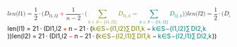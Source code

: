 <div style="overflow: auto"><span class="katex-display"><span class="katex"><span class="katex-mathml"><math xmlns="http://www.w3.org/1998/Math/MathML" display="block"><semantics><mrow><mi>l</mi><mi>e</mi><mi>n</mi><mo stretchy="false">(</mo><mi>l</mi><mn>1</mn><mo stretchy="false">)</mo><mo>=</mo><mfrac><mn>1</mn><mn>2</mn></mfrac><mo>⋅</mo><mo stretchy="false">(</mo><msub><mi>D</mi><mrow><mi>l</mi><mn>1</mn><mo separator="true">,</mo><mi>l</mi><mn>2</mn></mrow></msub><mstyle mathcolor="#ff0000"><mo>+</mo></mstyle><mfrac><mn>1</mn><mrow><mi>n</mi><mo>−</mo><mn>2</mn></mrow></mfrac><mo>⋅</mo><mo stretchy="false">(</mo><mstyle mathcolor="#7f7f00"><munder><mo>∑</mo><mrow><mi>k</mi><mo>∈</mo><mi>S</mi><mo>−</mo><mo stretchy="false">{</mo><mi>l</mi><mn>1</mn><mo separator="true">,</mo><mi>l</mi><mn>2</mn><mo stretchy="false">}</mo></mrow></munder><msub><mi>D</mi><mrow><mi>l</mi><mn>1</mn><mo separator="true">,</mo><mi>k</mi></mrow></msub></mstyle><mo>−</mo><mstyle mathcolor="#007f7f"><munder><mo>∑</mo><mrow><mi>k</mi><mo>∈</mo><mi>S</mi><mo>−</mo><mo stretchy="false">{</mo><mi>l</mi><mn>1</mn><mo separator="true">,</mo><mi>l</mi><mn>2</mn><mo stretchy="false">}</mo></mrow></munder><msub><mi>D</mi><mrow><mi>l</mi><mn>2</mn><mo separator="true">,</mo><mi>k</mi></mrow></msub></mstyle><mo stretchy="false">)</mo><mo stretchy="false">)</mo><mspace linebreak="newline" height="0.5em"></mspace><mi>l</mi><mi>e</mi><mi>n</mi><mo stretchy="false">(</mo><mi>l</mi><mn>2</mn><mo stretchy="false">)</mo><mo>=</mo><mfrac><mn>1</mn><mn>2</mn></mfrac><mo>⋅</mo><mo stretchy="false">(</mo><msub><mi>D</mi><mrow><mi>l</mi><mn>1</mn><mo separator="true">,</mo><mi>l</mi><mn>2</mn></mrow></msub><mstyle mathcolor="#ff0000"><mo>−</mo></mstyle><mfrac><mn>1</mn><mrow><mi>n</mi><mo>−</mo><mn>2</mn></mrow></mfrac><mo>⋅</mo><mo stretchy="false">(</mo><mstyle mathcolor="#7f7f00"><munder><mo>∑</mo><mrow><mi>k</mi><mo>∈</mo><mi>S</mi><mo>−</mo><mo stretchy="false">{</mo><mi>l</mi><mn>2</mn><mo separator="true">,</mo><mi>l</mi><mn>1</mn><mo stretchy="false">}</mo></mrow></munder><msub><mi>D</mi><mrow><mi>l</mi><mn>1</mn><mo separator="true">,</mo><mi>k</mi></mrow></msub></mstyle><mo>−</mo><mstyle mathcolor="#007f7f"><munder><mo>∑</mo><mrow><mi>k</mi><mo>∈</mo><mi>S</mi><mo>−</mo><mo stretchy="false">{</mo><mi>l</mi><mn>2</mn><mo separator="true">,</mo><mi>l</mi><mn>1</mn><mo stretchy="false">}</mo></mrow></munder><msub><mi>D</mi><mrow><mi>l</mi><mn>2</mn><mo separator="true">,</mo><mi>k</mi></mrow></msub></mstyle><mo stretchy="false">)</mo><mo stretchy="false">)</mo></mrow><annotation encoding="application/x-tex">len(l1) = \frac{1}{2} \cdot (D_{l1,l2} \textcolor{#ff0000}{+} \frac{1}{n-2} \cdot (\textcolor{#7f7f00}{\sum_{k \isin S-\{l1,l2\}}{D_{l1,k}}} - \textcolor{#007f7f}{\sum_{k \isin S-\{l1,l2\}}{D_{l2,k}}}))
\\[0.5em]
len(l2) = \frac{1}{2} \cdot (D_{l1,l2} \textcolor{#ff0000}{-} \frac{1}{n-2} \cdot (\textcolor{#7f7f00}{\sum_{k \isin S-\{l2,l1\}}{D_{l1,k}}} - \textcolor{#007f7f}{\sum_{k \isin S-\{l2,l1\}}{D_{l2,k}}}))
</annotation></semantics></math></span><span class="katex-html" aria-hidden="true"><span class="base"><span class="strut" style="height:1em;vertical-align:-0.25em;"></span><span class="mord mathnormal" style="margin-right:0.01968em;">l</span><span class="mord mathnormal">e</span><span class="mord mathnormal">n</span><span class="mopen">(</span><span class="mord mathnormal" style="margin-right:0.01968em;">l</span><span class="mord">1</span><span class="mclose">)</span><span class="mspace" style="margin-right:0.2777777777777778em;"></span><span class="mrel">=</span><span class="mspace" style="margin-right:0.2777777777777778em;"></span></span><span class="base"><span class="strut" style="height:2.00744em;vertical-align:-0.686em;"></span><span class="mord"><span class="mopen nulldelimiter"></span><span class="mfrac"><span class="vlist-t vlist-t2"><span class="vlist-r"><span class="vlist" style="height:1.32144em;"><span style="top:-2.314em;"><span class="pstrut" style="height:3em;"></span><span class="mord"><span class="mord">2</span></span></span><span style="top:-3.23em;"><span class="pstrut" style="height:3em;"></span><span class="frac-line" style="border-bottom-width:0.04em;"></span></span><span style="top:-3.677em;"><span class="pstrut" style="height:3em;"></span><span class="mord"><span class="mord">1</span></span></span></span><span class="vlist-s">​</span></span><span class="vlist-r"><span class="vlist" style="height:0.686em;"><span></span></span></span></span></span><span class="mclose nulldelimiter"></span></span><span class="mspace" style="margin-right:0.2222222222222222em;"></span><span class="mbin">⋅</span><span class="mspace" style="margin-right:0.2222222222222222em;"></span></span><span class="base"><span class="strut" style="height:1.036108em;vertical-align:-0.286108em;"></span><span class="mopen">(</span><span class="mord"><span class="mord mathnormal" style="margin-right:0.02778em;">D</span><span class="msupsub"><span class="vlist-t vlist-t2"><span class="vlist-r"><span class="vlist" style="height:0.3361079999999999em;"><span style="top:-2.5500000000000003em;margin-left:-0.02778em;margin-right:0.05em;"><span class="pstrut" style="height:2.7em;"></span><span class="sizing reset-size6 size3 mtight"><span class="mord mtight"><span class="mord mathnormal mtight" style="margin-right:0.01968em;">l</span><span class="mord mtight">1</span><span class="mpunct mtight">,</span><span class="mord mathnormal mtight" style="margin-right:0.01968em;">l</span><span class="mord mtight">2</span></span></span></span></span><span class="vlist-s">​</span></span><span class="vlist-r"><span class="vlist" style="height:0.286108em;"><span></span></span></span></span></span></span><span class="mspace" style="margin-right:0.2222222222222222em;"></span><span class="mbin" style="color:#ff0000;">+</span><span class="mspace" style="margin-right:0.2222222222222222em;"></span></span><span class="base"><span class="strut" style="height:2.09077em;vertical-align:-0.7693300000000001em;"></span><span class="mord"><span class="mopen nulldelimiter"></span><span class="mfrac"><span class="vlist-t vlist-t2"><span class="vlist-r"><span class="vlist" style="height:1.32144em;"><span style="top:-2.314em;"><span class="pstrut" style="height:3em;"></span><span class="mord"><span class="mord mathnormal">n</span><span class="mspace" style="margin-right:0.2222222222222222em;"></span><span class="mbin">−</span><span class="mspace" style="margin-right:0.2222222222222222em;"></span><span class="mord">2</span></span></span><span style="top:-3.23em;"><span class="pstrut" style="height:3em;"></span><span class="frac-line" style="border-bottom-width:0.04em;"></span></span><span style="top:-3.677em;"><span class="pstrut" style="height:3em;"></span><span class="mord"><span class="mord">1</span></span></span></span><span class="vlist-s">​</span></span><span class="vlist-r"><span class="vlist" style="height:0.7693300000000001em;"><span></span></span></span></span></span><span class="mclose nulldelimiter"></span></span><span class="mspace" style="margin-right:0.2222222222222222em;"></span><span class="mbin">⋅</span><span class="mspace" style="margin-right:0.2222222222222222em;"></span></span><span class="base"><span class="strut" style="height:2.5660100000000003em;vertical-align:-1.516005em;"></span><span class="mopen">(</span><span class="mop op-limits" style="color:#7f7f00;"><span class="vlist-t vlist-t2"><span class="vlist-r"><span class="vlist" style="height:1.050005em;"><span style="top:-1.808995em;margin-left:0em;"><span class="pstrut" style="height:3.05em;"></span><span class="sizing reset-size6 size3 mtight" style="color:#7f7f00;"><span class="mord mtight" style="color:#7f7f00;"><span class="mord mathnormal mtight" style="margin-right:0.03148em;color:#7f7f00;">k</span><span class="mrel mtight" style="color:#7f7f00;">∈</span><span class="mord mathnormal mtight" style="margin-right:0.05764em;color:#7f7f00;">S</span><span class="mbin mtight" style="color:#7f7f00;">−</span><span class="mopen mtight" style="color:#7f7f00;">{</span><span class="mord mathnormal mtight" style="margin-right:0.01968em;color:#7f7f00;">l</span><span class="mord mtight" style="color:#7f7f00;">1</span><span class="mpunct mtight" style="color:#7f7f00;">,</span><span class="mord mathnormal mtight" style="margin-right:0.01968em;color:#7f7f00;">l</span><span class="mord mtight" style="color:#7f7f00;">2</span><span class="mclose mtight" style="color:#7f7f00;">}</span></span></span></span><span style="top:-3.0500049999999996em;"><span class="pstrut" style="height:3.05em;"></span><span><span class="mop op-symbol large-op" style="color:#7f7f00;">∑</span></span></span></span><span class="vlist-s">​</span></span><span class="vlist-r"><span class="vlist" style="height:1.516005em;"><span></span></span></span></span></span><span class="mspace" style="margin-right:0.16666666666666666em;"></span><span class="mord" style="color:#7f7f00;"><span class="mord" style="color:#7f7f00;"><span class="mord mathnormal" style="margin-right:0.02778em;color:#7f7f00;">D</span><span class="msupsub"><span class="vlist-t vlist-t2"><span class="vlist-r"><span class="vlist" style="height:0.3361079999999999em;"><span style="top:-2.5500000000000003em;margin-left:-0.02778em;margin-right:0.05em;"><span class="pstrut" style="height:2.7em;"></span><span class="sizing reset-size6 size3 mtight" style="color:#7f7f00;"><span class="mord mtight" style="color:#7f7f00;"><span class="mord mathnormal mtight" style="margin-right:0.01968em;color:#7f7f00;">l</span><span class="mord mtight" style="color:#7f7f00;">1</span><span class="mpunct mtight" style="color:#7f7f00;">,</span><span class="mord mathnormal mtight" style="margin-right:0.03148em;color:#7f7f00;">k</span></span></span></span></span><span class="vlist-s">​</span></span><span class="vlist-r"><span class="vlist" style="height:0.286108em;"><span></span></span></span></span></span></span></span><span class="mspace" style="margin-right:0.2222222222222222em;"></span><span class="mbin">−</span><span class="mspace" style="margin-right:0.2222222222222222em;"></span></span><span class="base"><span class="strut" style="height:2.5660100000000003em;vertical-align:-1.516005em;"></span><span class="mop op-limits" style="color:#007f7f;"><span class="vlist-t vlist-t2"><span class="vlist-r"><span class="vlist" style="height:1.050005em;"><span style="top:-1.808995em;margin-left:0em;"><span class="pstrut" style="height:3.05em;"></span><span class="sizing reset-size6 size3 mtight" style="color:#007f7f;"><span class="mord mtight" style="color:#007f7f;"><span class="mord mathnormal mtight" style="margin-right:0.03148em;color:#007f7f;">k</span><span class="mrel mtight" style="color:#007f7f;">∈</span><span class="mord mathnormal mtight" style="margin-right:0.05764em;color:#007f7f;">S</span><span class="mbin mtight" style="color:#007f7f;">−</span><span class="mopen mtight" style="color:#007f7f;">{</span><span class="mord mathnormal mtight" style="margin-right:0.01968em;color:#007f7f;">l</span><span class="mord mtight" style="color:#007f7f;">1</span><span class="mpunct mtight" style="color:#007f7f;">,</span><span class="mord mathnormal mtight" style="margin-right:0.01968em;color:#007f7f;">l</span><span class="mord mtight" style="color:#007f7f;">2</span><span class="mclose mtight" style="color:#007f7f;">}</span></span></span></span><span style="top:-3.0500049999999996em;"><span class="pstrut" style="height:3.05em;"></span><span><span class="mop op-symbol large-op" style="color:#007f7f;">∑</span></span></span></span><span class="vlist-s">​</span></span><span class="vlist-r"><span class="vlist" style="height:1.516005em;"><span></span></span></span></span></span><span class="mspace" style="margin-right:0.16666666666666666em;"></span><span class="mord" style="color:#007f7f;"><span class="mord" style="color:#007f7f;"><span class="mord mathnormal" style="margin-right:0.02778em;color:#007f7f;">D</span><span class="msupsub"><span class="vlist-t vlist-t2"><span class="vlist-r"><span class="vlist" style="height:0.3361079999999999em;"><span style="top:-2.5500000000000003em;margin-left:-0.02778em;margin-right:0.05em;"><span class="pstrut" style="height:2.7em;"></span><span class="sizing reset-size6 size3 mtight" style="color:#007f7f;"><span class="mord mtight" style="color:#007f7f;"><span class="mord mathnormal mtight" style="margin-right:0.01968em;color:#007f7f;">l</span><span class="mord mtight" style="color:#007f7f;">2</span><span class="mpunct mtight" style="color:#007f7f;">,</span><span class="mord mathnormal mtight" style="margin-right:0.03148em;color:#007f7f;">k</span></span></span></span></span><span class="vlist-s">​</span></span><span class="vlist-r"><span class="vlist" style="height:0.286108em;"><span></span></span></span></span></span></span></span><span class="mclose">)</span><span class="mclose">)</span></span><span class="mspace newline" style="margin-top:0.5em;"></span><span class="base"><span class="strut" style="height:1em;vertical-align:-0.25em;"></span><span class="mord mathnormal" style="margin-right:0.01968em;">l</span><span class="mord mathnormal">e</span><span class="mord mathnormal">n</span><span class="mopen">(</span><span class="mord mathnormal" style="margin-right:0.01968em;">l</span><span class="mord">2</span><span class="mclose">)</span><span class="mspace" style="margin-right:0.2777777777777778em;"></span><span class="mrel">=</span><span class="mspace" style="margin-right:0.2777777777777778em;"></span></span><span class="base"><span class="strut" style="height:2.00744em;vertical-align:-0.686em;"></span><span class="mord"><span class="mopen nulldelimiter"></span><span class="mfrac"><span class="vlist-t vlist-t2"><span class="vlist-r"><span class="vlist" style="height:1.32144em;"><span style="top:-2.314em;"><span class="pstrut" style="height:3em;"></span><span class="mord"><span class="mord">2</span></span></span><span style="top:-3.23em;"><span class="pstrut" style="height:3em;"></span><span class="frac-line" style="border-bottom-width:0.04em;"></span></span><span style="top:-3.677em;"><span class="pstrut" style="height:3em;"></span><span class="mord"><span class="mord">1</span></span></span></span><span class="vlist-s">​</span></span><span class="vlist-r"><span class="vlist" style="height:0.686em;"><span></span></span></span></span></span><span class="mclose nulldelimiter"></span></span><span class="mspace" style="margin-right:0.2222222222222222em;"></span><span class="mbin">⋅</span><span class="mspace" style="margin-right:0.2222222222222222em;"></span></span><span class="base"><span class="strut" style="height:1.036108em;vertical-align:-0.286108em;"></span><span class="mopen">(</span><span class="mord"><span class="mord mathnormal" style="margin-right:0.02778em;">D</span><span class="msupsub"><span class="vlist-t vlist-t2"><span class="vlist-r"><span class="vlist" style="height:0.3361079999999999em;"><span style="top:-2.5500000000000003em;margin-left:-0.02778em;margin-right:0.05em;"><span class="pstrut" style="height:2.7em;"></span><span class="sizing reset-size6 size3 mtight"><span class="mord mtight"><span class="mord mathnormal mtight" style="margin-right:0.01968em;">l</span><span class="mord mtight">1</span><span class="mpunct mtight">,</span><span class="mord mathnormal mtight" style="margin-right:0.01968em;">l</span><span class="mord mtight">2</span></span></span></span></span><span class="vlist-s">​</span></span><span class="vlist-r"><span class="vlist" style="height:0.286108em;"><span></span></span></span></span></span></span><span class="mspace" style="margin-right:0.2222222222222222em;"></span><span class="mbin" style="color:#ff0000;">−</span><span class="mspace" style="margin-right:0.2222222222222222em;"></span></span><span class="base"><span class="strut" style="height:2.09077em;vertical-align:-0.7693300000000001em;"></span><span class="mord"><span class="mopen nulldelimiter"></span><span class="mfrac"><span class="vlist-t vlist-t2"><span class="vlist-r"><span class="vlist" style="height:1.32144em;"><span style="top:-2.314em;"><span class="pstrut" style="height:3em;"></span><span class="mord"><span class="mord mathnormal">n</span><span class="mspace" style="margin-right:0.2222222222222222em;"></span><span class="mbin">−</span><span class="mspace" style="margin-right:0.2222222222222222em;"></span><span class="mord">2</span></span></span><span style="top:-3.23em;"><span class="pstrut" style="height:3em;"></span><span class="frac-line" style="border-bottom-width:0.04em;"></span></span><span style="top:-3.677em;"><span class="pstrut" style="height:3em;"></span><span class="mord"><span class="mord">1</span></span></span></span><span class="vlist-s">​</span></span><span class="vlist-r"><span class="vlist" style="height:0.7693300000000001em;"><span></span></span></span></span></span><span class="mclose nulldelimiter"></span></span><span class="mspace" style="margin-right:0.2222222222222222em;"></span><span class="mbin">⋅</span><span class="mspace" style="margin-right:0.2222222222222222em;"></span></span><span class="base"><span class="strut" style="height:2.5660100000000003em;vertical-align:-1.516005em;"></span><span class="mopen">(</span><span class="mop op-limits" style="color:#7f7f00;"><span class="vlist-t vlist-t2"><span class="vlist-r"><span class="vlist" style="height:1.050005em;"><span style="top:-1.808995em;margin-left:0em;"><span class="pstrut" style="height:3.05em;"></span><span class="sizing reset-size6 size3 mtight" style="color:#7f7f00;"><span class="mord mtight" style="color:#7f7f00;"><span class="mord mathnormal mtight" style="margin-right:0.03148em;color:#7f7f00;">k</span><span class="mrel mtight" style="color:#7f7f00;">∈</span><span class="mord mathnormal mtight" style="margin-right:0.05764em;color:#7f7f00;">S</span><span class="mbin mtight" style="color:#7f7f00;">−</span><span class="mopen mtight" style="color:#7f7f00;">{</span><span class="mord mathnormal mtight" style="margin-right:0.01968em;color:#7f7f00;">l</span><span class="mord mtight" style="color:#7f7f00;">2</span><span class="mpunct mtight" style="color:#7f7f00;">,</span><span class="mord mathnormal mtight" style="margin-right:0.01968em;color:#7f7f00;">l</span><span class="mord mtight" style="color:#7f7f00;">1</span><span class="mclose mtight" style="color:#7f7f00;">}</span></span></span></span><span style="top:-3.0500049999999996em;"><span class="pstrut" style="height:3.05em;"></span><span><span class="mop op-symbol large-op" style="color:#7f7f00;">∑</span></span></span></span><span class="vlist-s">​</span></span><span class="vlist-r"><span class="vlist" style="height:1.516005em;"><span></span></span></span></span></span><span class="mspace" style="margin-right:0.16666666666666666em;"></span><span class="mord" style="color:#7f7f00;"><span class="mord" style="color:#7f7f00;"><span class="mord mathnormal" style="margin-right:0.02778em;color:#7f7f00;">D</span><span class="msupsub"><span class="vlist-t vlist-t2"><span class="vlist-r"><span class="vlist" style="height:0.3361079999999999em;"><span style="top:-2.5500000000000003em;margin-left:-0.02778em;margin-right:0.05em;"><span class="pstrut" style="height:2.7em;"></span><span class="sizing reset-size6 size3 mtight" style="color:#7f7f00;"><span class="mord mtight" style="color:#7f7f00;"><span class="mord mathnormal mtight" style="margin-right:0.01968em;color:#7f7f00;">l</span><span class="mord mtight" style="color:#7f7f00;">1</span><span class="mpunct mtight" style="color:#7f7f00;">,</span><span class="mord mathnormal mtight" style="margin-right:0.03148em;color:#7f7f00;">k</span></span></span></span></span><span class="vlist-s">​</span></span><span class="vlist-r"><span class="vlist" style="height:0.286108em;"><span></span></span></span></span></span></span></span><span class="mspace" style="margin-right:0.2222222222222222em;"></span><span class="mbin">−</span><span class="mspace" style="margin-right:0.2222222222222222em;"></span></span><span class="base"><span class="strut" style="height:2.5660100000000003em;vertical-align:-1.516005em;"></span><span class="mop op-limits" style="color:#007f7f;"><span class="vlist-t vlist-t2"><span class="vlist-r"><span class="vlist" style="height:1.050005em;"><span style="top:-1.808995em;margin-left:0em;"><span class="pstrut" style="height:3.05em;"></span><span class="sizing reset-size6 size3 mtight" style="color:#007f7f;"><span class="mord mtight" style="color:#007f7f;"><span class="mord mathnormal mtight" style="margin-right:0.03148em;color:#007f7f;">k</span><span class="mrel mtight" style="color:#007f7f;">∈</span><span class="mord mathnormal mtight" style="margin-right:0.05764em;color:#007f7f;">S</span><span class="mbin mtight" style="color:#007f7f;">−</span><span class="mopen mtight" style="color:#007f7f;">{</span><span class="mord mathnormal mtight" style="margin-right:0.01968em;color:#007f7f;">l</span><span class="mord mtight" style="color:#007f7f;">2</span><span class="mpunct mtight" style="color:#007f7f;">,</span><span class="mord mathnormal mtight" style="margin-right:0.01968em;color:#007f7f;">l</span><span class="mord mtight" style="color:#007f7f;">1</span><span class="mclose mtight" style="color:#007f7f;">}</span></span></span></span><span style="top:-3.0500049999999996em;"><span class="pstrut" style="height:3.05em;"></span><span><span class="mop op-symbol large-op" style="color:#007f7f;">∑</span></span></span></span><span class="vlist-s">​</span></span><span class="vlist-r"><span class="vlist" style="height:1.516005em;"><span></span></span></span></span></span><span class="mspace" style="margin-right:0.16666666666666666em;"></span><span class="mord" style="color:#007f7f;"><span class="mord" style="color:#007f7f;"><span class="mord mathnormal" style="margin-right:0.02778em;color:#007f7f;">D</span><span class="msupsub"><span class="vlist-t vlist-t2"><span class="vlist-r"><span class="vlist" style="height:0.3361079999999999em;"><span style="top:-2.5500000000000003em;margin-left:-0.02778em;margin-right:0.05em;"><span class="pstrut" style="height:2.7em;"></span><span class="sizing reset-size6 size3 mtight" style="color:#007f7f;"><span class="mord mtight" style="color:#007f7f;"><span class="mord mathnormal mtight" style="margin-right:0.01968em;color:#007f7f;">l</span><span class="mord mtight" style="color:#007f7f;">2</span><span class="mpunct mtight" style="color:#007f7f;">,</span><span class="mord mathnormal mtight" style="margin-right:0.03148em;color:#007f7f;">k</span></span></span></span></span><span class="vlist-s">​</span></span><span class="vlist-r"><span class="vlist" style="height:0.286108em;"><span></span></span></span></span></span></span></span><span class="mclose">)</span><span class="mclose">)</span></span></span></span></span></div>